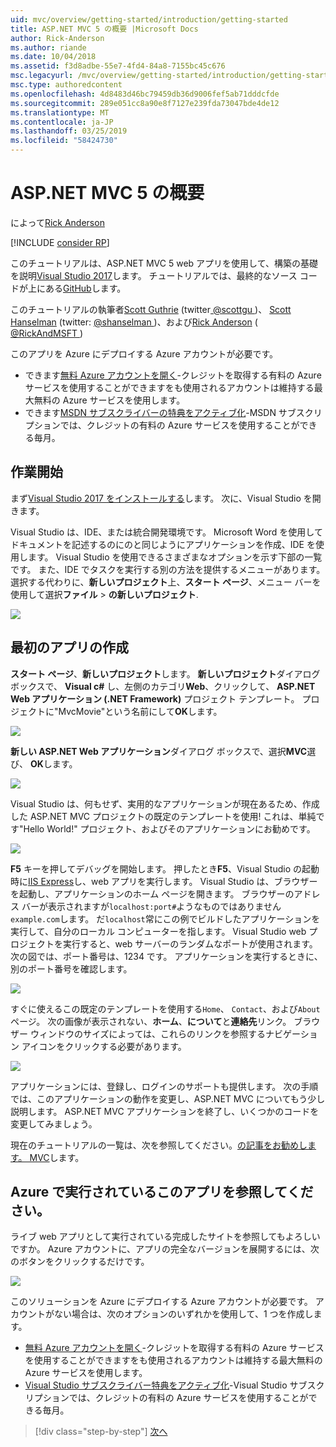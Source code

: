 ```yaml
---
uid: mvc/overview/getting-started/introduction/getting-started
title: ASP.NET MVC 5 の概要 |Microsoft Docs
author: Rick-Anderson
ms.author: riande
ms.date: 10/04/2018
ms.assetid: f3d8adbe-55e7-4fd4-84a8-7155bc45c676
msc.legacyurl: /mvc/overview/getting-started/introduction/getting-started
msc.type: authoredcontent
ms.openlocfilehash: 4d8483d46bc79459db36d9006fef5ab71dddcfde
ms.sourcegitcommit: 289e051cc8a90e8f7127e239fda73047bde4de12
ms.translationtype: MT
ms.contentlocale: ja-JP
ms.lasthandoff: 03/25/2019
ms.locfileid: "58424730"
---
```

<a name="getting-started-with-aspnet-mvc-5"></a>ASP.NET MVC 5 の概要
====================
によって[Rick Anderson]((https://twitter.com/RickAndMSFT))

[!INCLUDE [consider RP](../../../../includes/razor.md)]

このチュートリアルは、ASP.NET MVC 5 web アプリを使用して、構築の基礎を説明[Visual Studio 2017](https://visualstudio.microsoft.com/downloads/?utm_medium=microsoft&utm_source=docs.microsoft.com&utm_campaign=button+cta&utm_content=download+vs2017)します。 チュートリアルでは、最終的なソース コードが上にある[GitHub](https://github.com/aspnet/AspNetDocs/tree/master/aspnet/mvc/overview/getting-started/introduction/sample/MvcMovie/MvcMovie)します。

このチュートリアルの執筆者[Scott Guthrie](https://weblogs.asp.net/scottgu/) (twitter[ @scottgu ](https://twitter.com/scottgu) )、 [Scott Hanselman](http://www.hanselman.com/blog/) (twitter: [ @shanselman ](https://twitter.com/shanselman) )、および[Rick Anderson](https://twitter.com/RickAndMSFT) ( [ @RickAndMSFT ](https://twitter.com/#!/RickAndMSFT) )

このアプリを Azure にデプロイする Azure アカウントが必要です。

- できます[無料 Azure アカウントを開く](https://azure.microsoft.com/pricing/free-trial/?WT.mc_id=A443DD604)-クレジットを取得する有料の Azure サービスを使用することができますをも使用されるアカウントは維持する最大無料の Azure サービスを使用します。
- できます[MSDN サブスクライバーの特典をアクティブ化](https://azure.microsoft.com/pricing/member-offers/msdn-benefits-details/?WT.mc_id=A443DD604)-MSDN サブスクリプションでは、クレジットの有料の Azure サービスを使用することができる毎月。

## <a name="get-started"></a>作業開始

まず[Visual Studio 2017 をインストールする](https://visualstudio.microsoft.com/downloads/?utm_medium=microsoft&utm_source=docs.microsoft.com&utm_campaign=button+cta&utm_content=download+vs2017)します。 次に、Visual Studio を開きます。

Visual Studio は、IDE、または統合開発環境です。 Microsoft Word を使用してドキュメントを記述するのにのと同じようにアプリケーションを作成、IDE を使用します。 Visual Studio を使用できるさまざまなオプションを示す下部の一覧です。 また、IDE でタスクを実行する別の方法を提供するメニューがあります。 選択する代わりに、**新しいプロジェクト**上、**スタート ページ**、メニュー バーを使用して選択**ファイル** > **の新しいプロジェクト**.

![](getting-started/_static/image1.png)

## <a name="create-your-first-app"></a>最初のアプリの作成

**スタート ページ**、**新しいプロジェクト**します。 **新しいプロジェクト**ダイアログ ボックスで、 **Visual c#** し、左側のカテゴリ**Web**、クリックして、 **ASP.NET Web アプリケーション (.NET Framework)** プロジェクト テンプレート。 プロジェクトに"MvcMovie"という名前にして**OK**します。

![](getting-started/_static/image2.png)

**新しい ASP.NET Web アプリケーション**ダイアログ ボックスで、選択**MVC**選び、 **OK**します。

![](getting-started/_static/image3.png)

Visual Studio は、何もせず、実用的なアプリケーションが現在あるため、作成した ASP.NET MVC プロジェクトの既定のテンプレートを使用! これは、単純です"Hello World!" プロジェクト、およびそのアプリケーションにお勧めです。

![](getting-started/_static/image4.png)

**F5** キーを押してデバッグを開始します。 押したとき**F5**、Visual Studio の起動時に[IIS Express](/iis/extensions/introduction-to-iis-express/iis-express-overview)し、web アプリを実行します。 Visual Studio は、ブラウザーを起動し、アプリケーションのホーム ページを開きます。 ブラウザーのアドレス バーが表示されますが`localhost:port#`ようなものではありません`example.com`します。 だ`localhost`常にこの例でビルドしたアプリケーションを実行して、自分のローカル コンピューターを指します。 Visual Studio web プロジェクトを実行すると、web サーバーのランダムなポートが使用されます。 次の図では、ポート番号は、1234 です。 アプリケーションを実行するときに、別のポート番号を確認します。

![](getting-started/_static/image5.png)

すぐに使えるこの既定のテンプレートを使用する`Home`、 `Contact`、および`About`ページ。 次の画像が表示されない、**ホーム**、**について**と**連絡先**リンク。 ブラウザー ウィンドウのサイズによっては、これらのリンクを参照するナビゲーション アイコンをクリックする必要があります。

![](getting-started/_static/image6.png)

アプリケーションには、登録し、ログインのサポートも提供します。 次の手順では、このアプリケーションの動作を変更し、ASP.NET MVC についてもう少し説明します。 ASP.NET MVC アプリケーションを終了し、いくつかのコードを変更してみましょう。

現在のチュートリアルの一覧は、次を参照してください。[の記事をお勧めします。 MVC](../mvc-learning-sequence.md)します。

## <a name="see-this-app-running-on-azure"></a>Azure で実行されているこのアプリを参照してください。

ライブ web アプリとして実行されている完成したサイトを参照してもよろしいですか。 Azure アカウントに、アプリの完全なバージョンを展開するには、次のボタンをクリックするだけです。

[![](https://azuredeploy.net/deploybutton.png)](https://azuredeploy.net/?repository=https://github.com/aspnet/AspNetDocs/tree/master/aspnet/mvc/overview/getting-started/introduction/sample/MvcMovie&amp;WT.mc_id=deploy_azure_aspnet)

このソリューションを Azure にデプロイする Azure アカウントが必要です。 アカウントがない場合は、次のオプションのいずれかを使用して、1 つを作成します。

- [無料 Azure アカウントを開く](https://azure.microsoft.com/pricing/free-trial/?WT.mc_id=A443DD604)-クレジットを取得する有料の Azure サービスを使用することができますをも使用されるアカウントは維持する最大無料の Azure サービスを使用します。
- [Visual Studio サブスクライバー特典をアクティブ化](https://azure.microsoft.com/pricing/member-offers/credit-for-visual-studio-subscribers)-Visual Studio サブスクリプションでは、クレジットの有料の Azure サービスを使用することができる毎月。

> [!div class="step-by-step"]
> [次へ](adding-a-controller.md)
